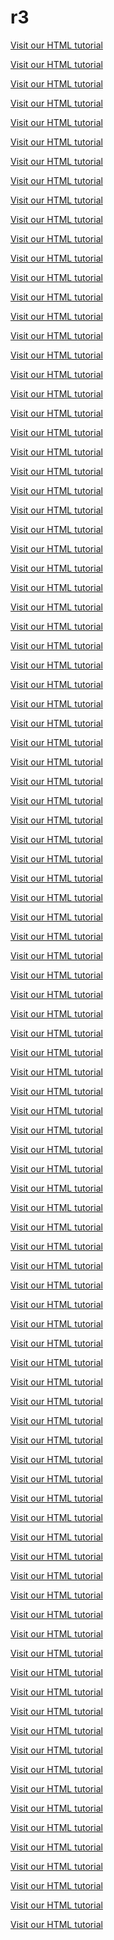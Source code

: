 # r3

<body contenteditable="false">


<p><a href="https://www.youtube.com/watch?v=tnEF0-bd9GU">Visit our HTML tutorial</a></p>
<p><a href="https://www.youtube.com/watch?v=obQwunBhxa0">Visit our HTML tutorial</a></p>
<p><a href="https://www.youtube.com/watch?v=Yglg4wi-djo">Visit our HTML tutorial</a></p>
<p><a href="https://www.youtube.com/watch?v=p8pLCA-KjpM">Visit our HTML tutorial</a></p>
<p><a href="https://www.youtube.com/watch?v=UOJ6bs3LXYo">Visit our HTML tutorial</a></p>
<p><a href="https://www.youtube.com/watch?v=x59Wk7hPK3w">Visit our HTML tutorial</a></p>
<p><a href="https://www.youtube.com/watch?v=zJ8NwKF0M7k">Visit our HTML tutorial</a></p>
<p><a href="https://www.youtube.com/watch?v=dY2o_GGnFcE">Visit our HTML tutorial</a></p>
<p><a href="https://www.youtube.com/watch?v=d9GiskX506o">Visit our HTML tutorial</a></p>
<p><a href="https://www.youtube.com/watch?v=3NloTK1Wycg">Visit our HTML tutorial</a></p>
<p><a href="https://www.youtube.com/watch?v=zjVBZ467zUQ">Visit our HTML tutorial</a></p>
<p><a href="https://www.youtube.com/watch?v=Ou8z8_ppCEs">Visit our HTML tutorial</a></p>
<p><a href="https://www.youtube.com/watch?v=7eEcym5sGiw">Visit our HTML tutorial</a></p>
<p><a href="https://www.youtube.com/watch?v=gdkGCAIQo5M">Visit our HTML tutorial</a></p>
<p><a href="https://www.youtube.com/watch?v=NPGlIGy4Pzk">Visit our HTML tutorial</a></p>
<p><a href="https://www.youtube.com/watch?v=CHG_dA-Xpio">Visit our HTML tutorial</a></p>
<p><a href="https://www.youtube.com/watch?v=cZLlQ0lKRXM">Visit our HTML tutorial</a></p>
<p><a href="https://www.youtube.com/watch?v=fI2UE9Q_ZjU">Visit our HTML tutorial</a></p>
<p><a href="https://www.youtube.com/watch?v=Z0okK7pODTY">Visit our HTML tutorial</a></p>
<p><a href="https://www.youtube.com/watch?v=G_sxsBLN67E">Visit our HTML tutorial</a></p>
<p><a href="https://www.youtube.com/watch?v=OwLIoiG-CkI">Visit our HTML tutorial</a></p>
<p><a href="https://www.youtube.com/watch?v=2rWPU-FO7dI">Visit our HTML tutorial</a></p>
<p><a href="https://www.youtube.com/watch?v=BPxP-mKnvYA">Visit our HTML tutorial</a></p>
<p><a href="https://www.youtube.com/watch?v=9ZwXd78Fdlk">Visit our HTML tutorial</a></p>
<p><a href="https://www.youtube.com/watch?v=vMlLSoPFbbE">Visit our HTML tutorial</a></p>
<p><a href="https://www.youtube.com/watch?v=kx08rNzHV70">Visit our HTML tutorial</a></p>
<p><a href="https://www.youtube.com/watch?v=oXOQzJoNMwQ">Visit our HTML tutorial</a></p>
<p><a href="https://www.youtube.com/watch?v=vV6Q5QC3z28">Visit our HTML tutorial</a></p>
<p><a href="https://www.youtube.com/watch?v=yizc9D17Baw">Visit our HTML tutorial</a></p>
<p><a href="https://www.youtube.com/watch?v=fho2hGioahs">Visit our HTML tutorial</a></p>
<p><a href="https://www.youtube.com/watch?v=skKBcDpp9qY">Visit our HTML tutorial</a></p>
<p><a href="https://www.youtube.com/watch?v=OFyQMVZq7HY">Visit our HTML tutorial</a></p>
<p><a href="https://www.youtube.com/watch?v=Nz8ZltObFII">Visit our HTML tutorial</a></p>
<p><a href="https://www.youtube.com/watch?v=Pnc_tTjtPoM">Visit our HTML tutorial</a></p>
<p><a href="https://www.youtube.com/watch?v=d6r1fSaWizE">Visit our HTML tutorial</a></p>
<p><a href="https://www.youtube.com/watch?v=3BKbEG1gkB0">Visit our HTML tutorial</a></p>
<p><a href="https://www.youtube.com/watch?v=SyXEP6DJ09g">Visit our HTML tutorial</a></p>
<p><a href="https://www.youtube.com/watch?v=MpJjftkub24">Visit our HTML tutorial</a></p>
<p><a href="https://www.youtube.com/watch?v=6ozbH4vRqyg">Visit our HTML tutorial</a></p>
<p><a href="https://www.youtube.com/watch?v=F0yxmBSSI60">Visit our HTML tutorial</a></p>
<p><a href="https://www.youtube.com/watch?v=cSzQOfW1w-8">Visit our HTML tutorial</a></p>
<p><a href="https://www.youtube.com/watch?v=8zVIPAGzxb8">Visit our HTML tutorial</a></p>
<p><a href="https://www.youtube.com/watch?v=3BdL31NoUSI">Visit our HTML tutorial</a></p>
<p><a href="https://www.youtube.com/watch?v=DkNB1EEeQ0Y">Visit our HTML tutorial</a></p>
<p><a href="https://www.youtube.com/watch?v=_FQIIky6S9E">Visit our HTML tutorial</a></p>
<p><a href="https://www.youtube.com/watch?v=flwMzFBmSxY">Visit our HTML tutorial</a></p>
<p><a href="https://www.youtube.com/watch?v=ov-PV_WLO8E">Visit our HTML tutorial</a></p>
<p><a href="https://www.youtube.com/watch?v=PS6VzZiDjz4">Visit our HTML tutorial</a></p>
<p><a href="https://www.youtube.com/watch?v=ud7CaKCQqnk">Visit our HTML tutorial</a></p>
<p><a href="https://www.youtube.com/watch?v=ULT4r8soXco">Visit our HTML tutorial</a></p>
<p><a href="https://www.youtube.com/watch?v=MI1e9-b2onk">Visit our HTML tutorial</a></p>
<p><a href="https://www.youtube.com/watch?v=HkVuilAAuf4">Visit our HTML tutorial</a></p>
<p><a href="https://www.youtube.com/watch?v=uHozmUj8OWc">Visit our HTML tutorial</a></p>
<p><a href="https://www.youtube.com/watch?v=tJFGvyL98l0">Visit our HTML tutorial</a></p>
<p><a href="https://www.youtube.com/watch?v=MZrMh-eHmNI">Visit our HTML tutorial</a></p>
<p><a href="https://www.youtube.com/watch?v=bF37JEvkbwE">Visit our HTML tutorial</a></p>
<p><a href="https://www.youtube.com/watch?v=pJFkDB_Zekg">Visit our HTML tutorial</a></p>
<p><a href="https://www.youtube.com/watch?v=z1_2h1gEjfU">Visit our HTML tutorial</a></p>
<p><a href="https://www.youtube.com/watch?v=HpWNPR416L0">Visit our HTML tutorial</a></p>
<p><a href="https://www.youtube.com/watch?v=8rkRYk-ME94">Visit our HTML tutorial</a></p>
<p><a href="https://www.youtube.com/watch?v=g2x30VvpBUU">Visit our HTML tutorial</a></p>
<p><a href="https://www.youtube.com/watch?v=VZlFZaI2myw">Visit our HTML tutorial</a></p>
<p><a href="https://www.youtube.com/watch?v=qAButNUZHrI">Visit our HTML tutorial</a></p>
<p><a href="https://www.youtube.com/watch?v=DwHhi10HqT8">Visit our HTML tutorial</a></p>
<p><a href="https://www.youtube.com/watch?v=GJNlXunuBx0">Visit our HTML tutorial</a></p>
<p><a href="https://www.youtube.com/watch?v=v_Dnpr6kqjQ">Visit our HTML tutorial</a></p>
<p><a href="https://www.youtube.com/watch?v=IQcePGw6qFs">Visit our HTML tutorial</a></p>
<p><a href="https://www.youtube.com/watch?v=HsUt-B8WnA8">Visit our HTML tutorial</a></p>
<p><a href="https://www.youtube.com/watch?v=P18o7k1pjEE">Visit our HTML tutorial</a></p>
<p><a href="https://www.youtube.com/watch?v=gLvVzzlMdg4">Visit our HTML tutorial</a></p>
<p><a href="https://www.youtube.com/watch?v=ILUltmxWHBI">Visit our HTML tutorial</a></p>
<p><a href="https://www.youtube.com/watch?v=BckzvX7P_5I">Visit our HTML tutorial</a></p>
<p><a href="https://www.youtube.com/watch?v=JwBr4sjtKuI">Visit our HTML tutorial</a></p>
<p><a href="https://www.youtube.com/watch?v=HaLR8ydr9b4">Visit our HTML tutorial</a></p>
<p><a href="https://www.youtube.com/watch?v=hQJ4drFoT2s">Visit our HTML tutorial</a></p>
<p><a href="https://www.youtube.com/watch?v=qJiiY-_IbOI">Visit our HTML tutorial</a></p>
<p><a href="https://www.youtube.com/watch?v=ivHw1ZpN2NI">Visit our HTML tutorial</a></p>
<p><a href="https://www.youtube.com/watch?v=6An3lidNyls">Visit our HTML tutorial</a></p>
<p><a href="https://www.youtube.com/watch?v=s2UEdxWgv58">Visit our HTML tutorial</a></p>
<p><a href="https://www.youtube.com/watch?v=2JIDE5FprUw">Visit our HTML tutorial</a></p>
<p><a href="https://www.youtube.com/watch?v=orxTpvjTx44">Visit our HTML tutorial</a></p>
<p><a href="https://www.youtube.com/watch?v=koF2ZJSbpN4">Visit our HTML tutorial</a></p>
<p><a href="https://www.youtube.com/watch?v=gxEINt9yUow">Visit our HTML tutorial</a></p>
<p><a href="https://www.youtube.com/watch?v=8KniB_22qCI">Visit our HTML tutorial</a></p>
<p><a href="https://www.youtube.com/watch?v=_3CNbymhjDU">Visit our HTML tutorial</a></p>
<p><a href="https://www.youtube.com/watch?v=_7NUO-pFBi8">Visit our HTML tutorial</a></p>
<p><a href="https://www.youtube.com/watch?v=hb17_6xxiU4">Visit our HTML tutorial</a></p>
<p><a href="https://www.youtube.com/watch?v=GTTzHC00ID8">Visit our HTML tutorial</a></p>
<p><a href="https://www.youtube.com/watch?v=qF2t4TSZ4DQ">Visit our HTML tutorial</a></p>
<p><a href="https://www.youtube.com/watch?v=mlDJsDXZmDQ">Visit our HTML tutorial</a></p>
<p><a href="https://www.youtube.com/watch?v=Vz4vCEPtsyM">Visit our HTML tutorial</a></p>
<p><a href="https://www.youtube.com/watch?v=Ef4YN4gfgfI">Visit our HTML tutorial</a></p>
<p><a href="https://www.youtube.com/watch?v=IpwarIegJZo">Visit our HTML tutorial</a></p>
<p><a href="https://www.youtube.com/watch?v=NPdHmp0Hlfs">Visit our HTML tutorial</a></p>
<p><a href="https://www.youtube.com/watch?v=CA3NJP2my3g">Visit our HTML tutorial</a></p>
<p><a href="https://www.youtube.com/watch?v=KbJCa2YaXFs">Visit our HTML tutorial</a></p>
<p><a href="https://www.youtube.com/watch?v=ApAHvkvkURw">Visit our HTML tutorial</a></p>
<p><a href="https://www.youtube.com/watch?v=2LkQGe0cGbM">Visit our HTML tutorial</a></p>

</body>

